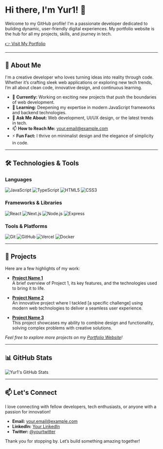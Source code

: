 # Hi there, I'm **Yur1**! 👋

Welcome to my GitHub profile! I'm a passionate developer dedicated to building dynamic, user-friendly digital experiences. My portfolio website is the hub for all my projects, skills, and journey in tech.

[👉 Visit My Portfolio](https://yur1-dev.vercel.app/)

---

## 🌟 About Me

I'm a creative developer who loves turning ideas into reality through code. Whether it’s crafting sleek web applications or exploring new tech trends, I’m all about clean code, innovative design, and continuous learning.

- 🔭 **Currently:** Working on exciting new projects that push the boundaries of web development.
- 🌱 **Learning:** Deepening my expertise in modern JavaScript frameworks and backend technologies.
- 💬 **Ask Me About:** Web development, UI/UX design, or the latest trends in tech.
- 📫 **How to Reach Me:** [your.email@example.com](mailto:your.email@example.com)
- ⚡ **Fun Fact:** I thrive on minimalist design and the elegance of simplicity in code.

---

## 🛠️ Technologies & Tools

### Languages
![JavaScript](https://img.shields.io/badge/JavaScript-%23323330.svg?style=for-the-badge&logo=javascript&logoColor=%23F7DF1E)
![TypeScript](https://img.shields.io/badge/TypeScript-%23007ACC.svg?style=for-the-badge&logo=typescript&logoColor=white)
![HTML5](https://img.shields.io/badge/HTML5-%23E34F26.svg?style=for-the-badge&logo=html5&logoColor=white)
![CSS3](https://img.shields.io/badge/CSS3-%231572B6.svg?style=for-the-badge&logo=css3&logoColor=white)

### Frameworks & Libraries
![React](https://img.shields.io/badge/React-%2320232a.svg?style=for-the-badge&logo=react&logoColor=%2361DAFB)
![Next.js](https://img.shields.io/badge/Next.js-000000.svg?style=for-the-badge&logo=next.js&logoColor=white)
![Node.js](https://img.shields.io/badge/Node.js-339933.svg?style=for-the-badge&logo=nodedotjs&logoColor=white)
![Express](https://img.shields.io/badge/Express.js-404D59.svg?style=for-the-badge)

### Tools & Platforms
![Git](https://img.shields.io/badge/Git-F05032.svg?style=for-the-badge&logo=git&logoColor=white)
![GitHub](https://img.shields.io/badge/GitHub-181717.svg?style=for-the-badge&logo=github&logoColor=white)
![Vercel](https://img.shields.io/badge/Vercel-000000.svg?style=for-the-badge&logo=vercel&logoColor=white)
![Docker](https://img.shields.io/badge/Docker-2496ED.svg?style=for-the-badge&logo=docker&logoColor=white)

---

## 🚀 Projects

Here are a few highlights of my work:

- **[Project Name 1](#)**  
  A brief overview of Project 1, its key features, and the technologies used to bring it to life.

- **[Project Name 2](#)**  
  An innovative project where I tackled [a specific challenge] using modern web technologies to deliver a seamless user experience.

- **[Project Name 3](#)**  
  This project showcases my ability to combine design and functionality, solving complex problems with creative solutions.

*Feel free to explore more projects on my [Portfolio Website](https://yur1-dev.vercel.app/)!*

---

## 📊 GitHub Stats

![Yur1's GitHub Stats](https://github-readme-stats.vercel.app/api?username=yur1-dev&show_icons=true&theme=radical)

---

## 📫 Let's Connect

I love connecting with fellow developers, tech enthusiasts, or anyone with a passion for innovation!

- **Email:** [your.email@example.com](mailto:your.email@example.com)
- **LinkedIn:** [Your LinkedIn](https://www.linkedin.com/in/yourlinkedin)  
- **Twitter:** [@yourtwitter](https://twitter.com/yourtwitter)

Thank you for stopping by. Let’s build something amazing together!
